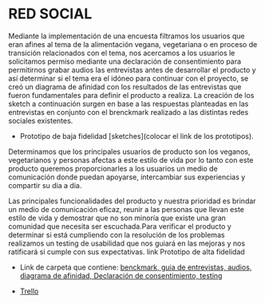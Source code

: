 # RED SOCIAL

Mediante la implementación de una encuesta filtramos los usuarios que eran afines al tema de la alimentación vegana, vegetariana o en proceso de transición relacionados con el tema, nos acercamos a los usuarios le solicitamos permiso mediante una declaración de consentimiento para permitirnos grabar audios las entrevistas antes de desarrollar el producto y así determinar si el tema  era el idóneo para continuar con el proyecto, se creó un diagrama de afinidad  con los resultados de las entrevistas que fueron fundamentales para definir el producto a realiza. La creación de los sketch a continuación surgen en base a las respuestas planteadas en las entrevistas en conjunto con el brenckmark realizado a las distintas redes sociales existentes.

*   Prototipo de baja fidelidad [sketches](colocar el link de los prototipos).

Determinamos que los principales usuarios de producto son los veganos, vegetarianos y personas afectas a este estilo de vida por lo tanto con este producto queremos proporcionarles a los usuarios un medio de comunicación donde puedan apoyarse, intercambiar sus experiencias y compartir su dia a dia.

Las principales funcionalidades del producto y nuestra prioridad es brindar un medio de comunicación eficaz,  reunir a las personas que llevan este estilo de vida y demostrar que no son minoría que existe una gran comunidad que necesita ser escuchada.Para verificar el producto y determinar si está cumpliendo con la resolución de los problemas realizamos un testing de usabilidad que nos guiará en las mejoras y nos ratificará si cumple con sus expectativas.
link Prototipo de alta fidelidad
* Link de carpeta que contiene: [benckmark, guia de entrevistas, audios, diagrama de afinidad, Declaración de consentimiento, testing](https://drive.google.com/drive/folders/10PC7sWxsGPlAZs1SE-s6-VyifwZFBQRc)

* [Trello](https://trello.com/b/ZQH5Wn1m/proyecto-3)
